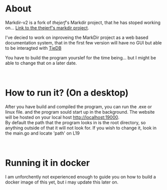 # About

Markdir-v2 is a fork of *thejerf*'s Markdir project, that he has stoped working on...
[Link to the thejerf's markdir project](https://github.com/thejerf/markdir).

I've decied to work on inproveing the MarkDir project as a web based documentation system, that in the first few version will have no GUI but able to be interagted with [TieDB](https://tiedb.com/)

You have to build the program yourslef for the time being... but I might be able to change that on a later date.

<br>

# How to run it? (On a desktop)

After you have build and compiled the program, you can run the .exe or linux file. and the program sould start up in the background. The website will be hosted on your local host  [http://localhost:19000](http://localhost:19000). <br>
By default the path that the program looks in is the root directory, so anything outside of that it will not look for. If you wish to change it, look in the main.go and locate 'path' on L19

<br>

# Running it in docker

I am unforchently not experienced enough to guide you on how to build a docker image of this yet, but i may update this later on.

